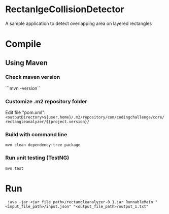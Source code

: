 # RectanlgeCollisionDetector

A sample application to detect overlapping area on layered rectangles

# Compile
## Using Maven
### Check maven version
```mvn -version``
### Customize .m2 repository folder
Edit file "pom.xml":
```<outputDirectory>${user.home}/.m2/repository/com/codingchallenge/core/rectangleanalyzer/${project.version}/```
### Build with command line
```mvn clean dependency:tree package```
### Run unit testing (TestNG)
```mvn test```

# Run
```
 java -jar <jar_file_path>/rectangleanalyzer-0.1.jar RunnableMain "<input_file_path>/input.json" "<output_file_path>/output_1.txt"
```